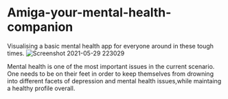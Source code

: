 # Amiga-your-mental-health-companion
Visualising a basic mental health app for everyone around in these tough times.
![Screenshot 2021-05-29 223029](https://user-images.githubusercontent.com/69161722/120078545-996fc600-c0cd-11eb-8ffd-dcb4f44f6932.jpg)
 
 Mental health is one of the most important issues in the current scenario. One needs to be on their feet in order to keep themselves from drowning into different facets of depression and mental health issues,while maintaing a healthy profile overall.

